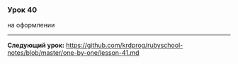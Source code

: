 ### Урок 40

на оформлении

---
**Следующий урок:**  https://github.com/krdprog/rubyschool-notes/blob/master/one-by-one/lesson-41.md